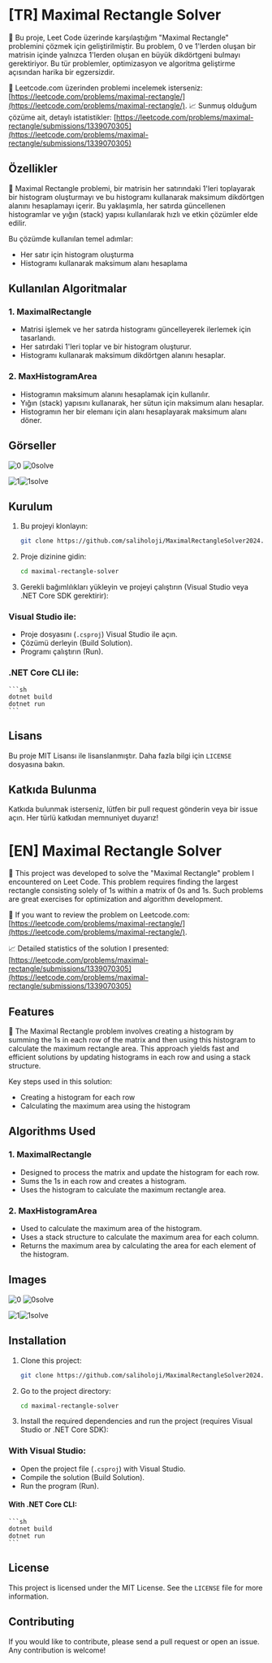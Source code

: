 # [TR] Maximal Rectangle Solver

🎯 Bu proje, Leet Code üzerinde karşılaştığım "Maximal Rectangle" problemini çözmek için geliştirilmiştir. Bu problem, 0 ve 1'lerden oluşan bir matrisin içinde yalnızca 1'lerden oluşan en büyük dikdörtgeni bulmayı gerektiriyor. Bu tür problemler, optimizasyon ve algoritma geliştirme açısından harika bir egzersizdir.

🔗 Leetcode.com üzerinden problemi incelemek isterseniz: [https://leetcode.com/problems/maximal-rectangle/](https://leetcode.com/problems/maximal-rectangle/).
📈 Sunmuş olduğum çözüme ait, detaylı istatistikler: [https://leetcode.com/problems/maximal-rectangle/submissions/1339070305](https://leetcode.com/problems/maximal-rectangle/submissions/1339070305) 

## Özellikler

🔢 Maximal Rectangle problemi, bir matrisin her satırındaki 1'leri toplayarak bir histogram oluşturmayı ve bu histogramı kullanarak maksimum dikdörtgen alanını hesaplamayı içerir. Bu yaklaşımla, her satırda güncellenen histogramlar ve yığın (stack) yapısı kullanılarak hızlı ve etkin çözümler elde edilir.

Bu çözümde kullanılan temel adımlar:
- Her satır için histogram oluşturma
- Histogramı kullanarak maksimum alanı hesaplama

## Kullanılan Algoritmalar

### 1. MaximalRectangle
- Matrisi işlemek ve her satırda histogramı güncelleyerek ilerlemek için tasarlandı.
- Her satırdaki 1'leri toplar ve bir histogram oluşturur.
- Histogramı kullanarak maksimum dikdörtgen alanını hesaplar.

### 2. MaxHistogramArea
- Histogramın maksimum alanını hesaplamak için kullanılır.
- Yığın (stack) yapısını kullanarak, her sütun için maksimum alanı hesaplar.
- Histogramın her bir elemanı için alanı hesaplayarak maksimum alanı döner.

## Görseller

![0](https://github.com/user-attachments/assets/000cfd31-e3ee-4183-8e79-4455901acb83) ![0solve](https://github.com/user-attachments/assets/714fa003-59f7-467a-9d7e-23757d9ad7c2)

![1](https://github.com/user-attachments/assets/6895020a-5f0c-43d4-957b-bbf72ac2db2c)![1solve](https://github.com/user-attachments/assets/ab06a770-4d11-41b9-8b05-cf50c7930a3c)


## Kurulum

1. Bu projeyi klonlayın:
    ```sh
    git clone https://github.com/saliholoji/MaximalRectangleSolver2024.git
    ```
2. Proje dizinine gidin:
    ```sh
    cd maximal-rectangle-solver
    ```
3. Gerekli bağımlılıkları yükleyin ve projeyi çalıştırın (Visual Studio veya .NET Core SDK gerektirir):

### Visual Studio ile:
- Proje dosyasını (`.csproj`) Visual Studio ile açın.
- Çözümü derleyin (Build Solution).
- Programı çalıştırın (Run).

### .NET Core CLI ile:
    ```sh
    dotnet build
    dotnet run
    ```

## Lisans

Bu proje MIT Lisansı ile lisanslanmıştır. Daha fazla bilgi için `LICENSE` dosyasına bakın.

## Katkıda Bulunma

Katkıda bulunmak isterseniz, lütfen bir pull request gönderin veya bir issue açın. Her türlü katkıdan memnuniyet duyarız!

# [EN] Maximal Rectangle Solver

🎯 This project was developed to solve the "Maximal Rectangle" problem I encountered on Leet Code. This problem requires finding the largest rectangle consisting solely of 1s within a matrix of 0s and 1s. Such problems are great exercises for optimization and algorithm development.

🔗 If you want to review the problem on Leetcode.com: [https://leetcode.com/problems/maximal-rectangle/](https://leetcode.com/problems/maximal-rectangle/).

📈 Detailed statistics of the solution I presented: [https://leetcode.com/problems/maximal-rectangle/submissions/1339070305](https://leetcode.com/problems/maximal-rectangle/submissions/1339070305) 

## Features

🔢 The Maximal Rectangle problem involves creating a histogram by summing the 1s in each row of the matrix and then using this histogram to calculate the maximum rectangle area. This approach yields fast and efficient solutions by updating histograms in each row and using a stack structure.

Key steps used in this solution:
- Creating a histogram for each row
- Calculating the maximum area using the histogram

## Algorithms Used

### 1. MaximalRectangle
- Designed to process the matrix and update the histogram for each row.
- Sums the 1s in each row and creates a histogram.
- Uses the histogram to calculate the maximum rectangle area.

### 2. MaxHistogramArea
- Used to calculate the maximum area of the histogram.
- Uses a stack structure to calculate the maximum area for each column.
- Returns the maximum area by calculating the area for each element of the histogram.

## Images

![0](https://github.com/user-attachments/assets/000cfd31-e3ee-4183-8e79-4455901acb83) ![0solve](https://github.com/user-attachments/assets/714fa003-59f7-467a-9d7e-23757d9ad7c2)

![1](https://github.com/user-attachments/assets/6895020a-5f0c-43d4-957b-bbf72ac2db2c)![1solve](https://github.com/user-attachments/assets/ab06a770-4d11-41b9-8b05-cf50c7930a3c)

## Installation

1. Clone this project:
    ```sh
    git clone https://github.com/saliholoji/MaximalRectangleSolver2024.git
    ```
2. Go to the project directory:
    ```sh
    cd maximal-rectangle-solver
    ```
3. Install the required dependencies and run the project (requires Visual Studio or .NET Core SDK):

### With Visual Studio:
- Open the project file (`.csproj`) with Visual Studio.
- Compile the solution (Build Solution).
- Run the program (Run).

#### With .NET Core CLI:
    ```sh
    dotnet build
    dotnet run
    ```

## License

This project is licensed under the MIT License. See the `LICENSE` file for more information.

## Contributing

If you would like to contribute, please send a pull request or open an issue. Any contribution is welcome!
